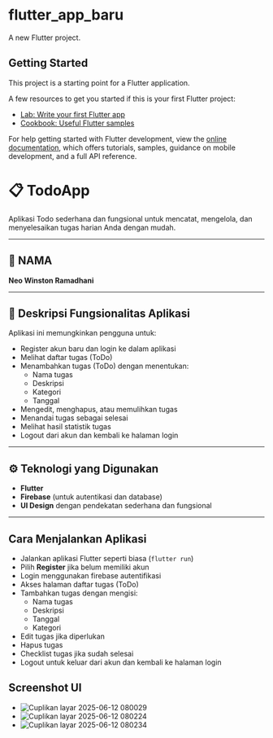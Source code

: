 # flutter_app_baru

A new Flutter project.

## Getting Started

This project is a starting point for a Flutter application.

A few resources to get you started if this is your first Flutter project:

- [Lab: Write your first Flutter app](https://docs.flutter.dev/get-started/codelab)
- [Cookbook: Useful Flutter samples](https://docs.flutter.dev/cookbook)

For help getting started with Flutter development, view the
[online documentation](https://docs.flutter.dev/), which offers tutorials,
samples, guidance on mobile development, and a full API reference.

# 📋 TodoApp

Aplikasi Todo sederhana dan fungsional untuk mencatat, mengelola, dan menyelesaikan tugas harian Anda dengan mudah.

---

## 👤 NAMA
**Neo Winston Ramadhani**

---

## 📌 Deskripsi Fungsionalitas Aplikasi

Aplikasi ini memungkinkan pengguna untuk:

- Register akun baru dan login ke dalam aplikasi  
- Melihat daftar tugas (ToDo)  
- Menambahkan tugas (ToDo) dengan menentukan:
  - Nama tugas  
  - Deskripsi 
  - Kategori 
  - Tanggal 
- Mengedit, menghapus, atau memulihkan tugas  
- Menandai tugas sebagai selesai  
- Melihat hasil statistik tugas  
- Logout dari akun dan kembali ke halaman login  

---

## ⚙️ Teknologi yang Digunakan

- **Flutter**  
- **Firebase** (untuk autentikasi dan database)   
- **UI Design** dengan pendekatan sederhana dan fungsional  

---

##  Cara Menjalankan Aplikasi

- Jalankan aplikasi Flutter seperti biasa (`flutter run`)
- Pilih **Register** jika belum memiliki akun
- Login menggunakan firebase autentifikasi
- Akses halaman daftar tugas (ToDo)
- Tambahkan tugas dengan mengisi:
  - Nama tugas
  - Deskripsi
  - Tanggal
  - Kategori
- Edit tugas jika diperlukan
- Hapus tugas 
- Checklist tugas jika sudah selesai
- Logout untuk keluar dari akun dan kembali ke halaman login

##  Screenshot UI
- ![Cuplikan layar 2025-06-12 080029](https://github.com/user-attachments/assets/e8e7521c-418e-4000-9535-4c1ce0722be6)
- ![Cuplikan layar 2025-06-12 080224](https://github.com/user-attachments/assets/08bdcb38-f975-461e-acb7-441aa45dd278)
- ![Cuplikan layar 2025-06-12 080234](https://github.com/user-attachments/assets/90f67046-6f89-4102-a6f7-9f9ec02d28fd)




